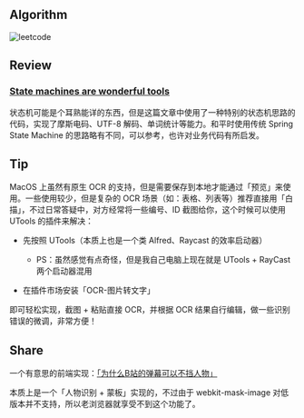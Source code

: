 ## **Algorithm**

![leetcode](https://s3.us-west-2.amazonaws.com/secure.notion-static.com/75ec2ec0-7e18-49ce-8d5c-388cce22f54b/Untitled.png?X-Amz-Algorithm=AWS4-HMAC-SHA256&X-Amz-Content-Sha256=UNSIGNED-PAYLOAD&X-Amz-Credential=AKIAT73L2G45EIPT3X45%2F20221211%2Fus-west-2%2Fs3%2Faws4_request&X-Amz-Date=20221211T150046Z&X-Amz-Expires=86400&X-Amz-Signature=aa44e8e14856107ece2165bc77095add7e6bb0c176722200bb333fd866638d1f&X-Amz-SignedHeaders=host&response-content-disposition=filename%3D%22Untitled.png%22&x-id=GetObject)

## Review

### **[State machines are wonderful tools](https://nullprogram.com/blog/2020/12/31/)**

状态机可能是个耳熟能详的东西，但是这篇文章中使用了一种特别的状态机思路的代码，实现了摩斯电码、UTF-8 解码、单词统计等能力。和平时使用传统 Spring State Machine 的思路略有不同，可以参考，也许对业务代码有所启发。

## Tip

MacOS 上虽然有原生 OCR 的支持，但是需要保存到本地才能通过「预览」来使用。一些使用较少，但是复杂的 OCR 场景（如：表格、列表等）推荐直接用「白描」，不过日常答疑中，对方经常将一些编号、ID 截图给你，这个时候可以使用 UTools 的插件来解决：

- 先按照 UTools（本质上也是一个类 Alfred、Raycast 的效率启动器）

  - PS：虽然感觉有点奇怪，但是我自己电脑上现在就是 UTools + RayCast 两个启动器混用

- 在插件市场安装「OCR-图片转文字」

即可轻松实现，截图 + 粘贴直接 OCR，并根据 OCR 结果自行编辑，做一些识别错误的微调，非常方便！

## Share

一个有意思的前端实现：[「为什么B站的弹幕可以不挡人物」](https://juejin.cn/post/7141012605535010823)

本质上是一个「人物识别 + 蒙板」实现的，不过由于 webkit-mask-image 对低版本并不支持，所以老浏览器就享受不到这个功能了。